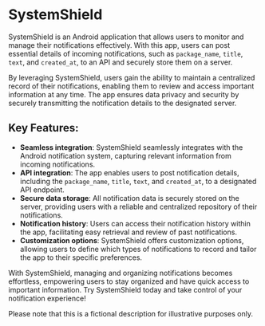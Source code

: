# SystemShield

SystemShield is an Android application that allows users to monitor and manage their notifications effectively. With this app, users can post essential details of incoming notifications, such as `package_name`, `title`, `text`, and `created_at`, to an API and securely store them on a server. 

By leveraging SystemShield, users gain the ability to maintain a centralized record of their notifications, enabling them to review and access important information at any time. The app ensures data privacy and security by securely transmitting the notification details to the designated server.

## Key Features:

- **Seamless integration**: SystemShield seamlessly integrates with the Android notification system, capturing relevant information from incoming notifications.
- **API integration**: The app enables users to post notification details, including the `package_name`, `title`, `text`, and `created_at`, to a designated API endpoint.
- **Secure data storage**: All notification data is securely stored on the server, providing users with a reliable and centralized repository of their notifications.
- **Notification history**: Users can access their notification history within the app, facilitating easy retrieval and review of past notifications.
- **Customization options**: SystemShield offers customization options, allowing users to define which types of notifications to record and tailor the app to their specific preferences.

With SystemShield, managing and organizing notifications becomes effortless, empowering users to stay organized and have quick access to important information. Try SystemShield today and take control of your notification experience!

Please note that this is a fictional description for illustrative purposes only.